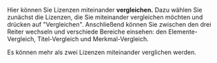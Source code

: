 Hier können Sie Lizenzen miteinander **vergleichen.**
Dazu wählen Sie zunächst die Lizenzen, die Sie miteinander vergleichen möchten und drücken auf "Vergleichen".
Anschließend können Sie zwischen den drei Reiter wechseln und verschiede Bereiche einsehen: den Elemente-Vergleich, Titel-Vergleich und Merkmal-Vergleich.

Es können mehr als zwei Lizenzen miteinander verglichen werden. 
